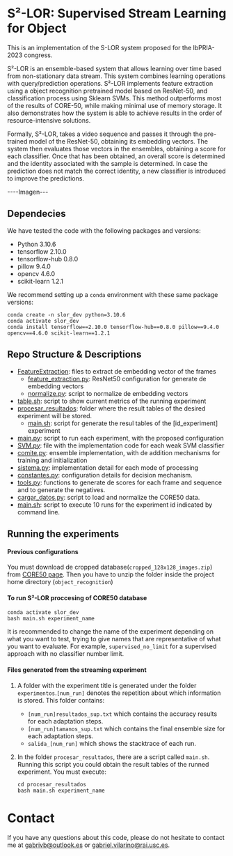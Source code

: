 S²-LOR: Supervised Stream Learning for Object
===============================================

This is an implementation of the S-LOR system proposed for the IbPRIA-2023 congress.

S²-LOR is an ensemble-based system that allows learning over time based from non-stationary data stream. This system combines learning operations with query/prediction operations. S²-LOR implements feature extraction using a object recognition pretrained model based on ResNet-50, and classification process using Sklearn SVMs. This method outperforms most of the results of CORE-50, while making minimal use of memory storage. It also demonstrates how the system is able to achieve results in the order of resource-intensive solutions.

Formally, S²-LOR, takes a video sequence and passes it through the pre-trained model of the ResNet-50, obtaining its embedding vectors. The system then evaluates those vectors in the ensembles, obtaining a score for each classifier. Once that has been obtained, an overall score is determined and the identity associated with the sample is determined.  In case the prediction does not match the correct identity, a new classifier is introduced to improve the predictions.

----Imagen---

## Dependecies

We have tested the code with the following packages and versions:

- Python 3.10.6
- tensorflow 2.10.0
- tensorflow-hub 0.8.0
- pillow 9.4.0
- opencv 4.6.0
- scikit-learn 1.2.1


We recommend setting up a `conda` environment with these same package versions:
```
conda create -n slor_dev python=3.10.6
conda activate slor_dev
conda install tensorflow==2.10.0 tensorflow-hub==0.8.0 pillow==9.4.0 opencv==4.6.0 scikit-learn==1.2.1
```

## Repo Structure & Descriptions
* [FeatureExtraction](./FeatureExtraction): files to extract de embedding vector of the frames
    * [feature_extraction.py](./FeatureExtraction/feature_extraction): ResNet50 configuration for generate de embedding vectors
    * [normalize.py](./FeatureExtraction/normalize): script to normalize de embedding vectors
* [table.sh](./Table/table.sh): script to show current metrics of the running experiment
* [procesar_resultados](./procesar_resultados): folder where the result tables of the desired experiment will be stored.
    * [main.sh](./procesar_resultados/main.sh): script for generate the resul tables of the [id_experiment] experiment
* [main.py](./main.py): script to run each experiment, with the proposed configuration
* [SVM.py](./sistema/SVM.py): file with the implementation code for each weak SVM classifier
* [comite.py](./sistema/comite.py): ensemble implementation, with de addition mechanisms for training and initialization
* [sistema.py](./sistema/sistema.py): implementation detail for each mode of processing
* [constantes.py](./sistema/constantes.py): configuration details for decision mechanism.
* [tools.py](./sistema/tools.py): functions to generate de scores for each frame and sequence and to generate the negatives.
* [cargar_datos.py](./cargar_datos.py): script to load and normalize the CORE50 data.
* [main.sh](./main.sh): script to execute 10 runs for the experiment id indicated by command line.


## Running the experiments
#### Previous configurations
You must download de cropped database(`cropped_128x128_images.zip`) from [CORE50 page](https://vlomonaco.github.io/core50/index.html#download). Then you have to unzip the folder inside the project home directory (`object_recognition`)
#### To run S²-LOR proccesing of CORE50 database
```
conda activate slor_dev
bash main.sh experiment_name
```
It is recommended to change the name of the experiment depending on what you want to test, trying to give names that are representative of what you want to evaluate. For example, `supervised_no_limit` for a supervised approach with no classifier number limit.

#### Files generated from the streaming experiment
1. A folder with the experiment title is generated under the folder `experimentos`.`[num_run]` denotes the repetition about which information is stored. This folder contains:
    - `[num_run]resultados_sup.txt` which contains the accuracy results for each adaptation steps.
    - `[num_run]tamanos_sup.txt` which contains the final ensemble size for each adaptation steps.
    - `salida_[num_run]` which shows the stacktrace of each run.

2. In the folder `procesar_resultados`, there are a script called `main.sh`. Running this script you could obtain the result tables of the runned experiment. You must execute:
    ```
    cd procesar_resultados
    bash main.sh experiment_name
    ```
 
    

# Contact
If you have any questions about this code, please do not hesitate to contact me at gabrivb@outlook.es or gabriel.vilarino@rai.usc.es.